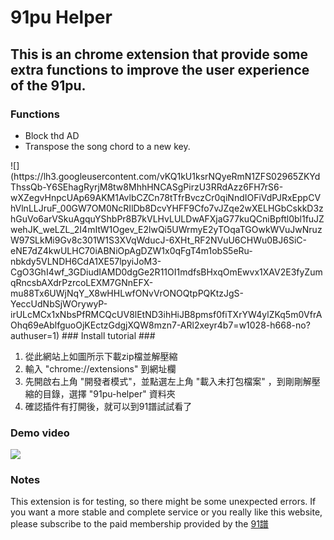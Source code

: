 91pu Helper
===
This is an chrome extension that provide some extra functions to improve the user experience of the 91pu.
---
### Functions ###
<ul>
  <li> Block thd AD
  <li> Transpose the song chord to a new key.
</ul>
![] (https://lh3.googleusercontent.com/vKQ1kU1ksrNQyeRmN1ZFS02965ZKYdThssQb-Y6SEhagRyrjM8tw8MhhHNCASgPirzU3RRdAzz6FH7rS6-wXZegvHnpcUAp69AKM1AvlbCZCn78tTfrBvczCr0qiNndIOFiVdPJRxEppCVhVlnLLJruF_00GW7OM0NcRIlDb8DcvYHFF9Cfo7vJZqe2wXELHGbCskkD3zhGuVo6arVSkuAgquYShbPr8B7kVLHvLULDwAFXjaG77kuQCniBpftl0bl1fuJZwehJK_weLZL_2I4mItW1Ogev_E2lwQi5UWrmyE2yTOqaTGOwkWVuJwNruzW97SLkMi9Gv8c301W1S3XVqWducJ-6XHt_RF2NVuU6CHWu0BJ6SiC-eNE7dZ4kwULHC70iABNiOpAgDZW1x0qFgT4m1obS5eRu-nbkdy5VLNDH6CdA1XE57lpyiJoM3-CgO3GhI4wf_3GDiudIAMD0dgGe2R11OI1mdfsBHxqOmEwvx1XAV2E3fyZumqRncsbAXdrPzrcoLEXM7GNnEFX-mu88Tx6UWjNqY_X8wHHLwfONvVrONOQtpPQKtzJgS-YeccUdNbSjWOrywyP-irULcMCx1xNbsPfRMCQcUV8lEtND3ihHiJB8pmsf0fiTXrYW4ylZKq5m0VfrAOhq69eAblfguoOjKEctzGdgjXQW8mzn7-ARl2xeyr4b7=w1028-h668-no?authuser=1)
### Install tutorial ###
<ol type="1">
  <li> 從此網站上如圖所示下載zip檔並解壓縮  
  <li> 輸入 "chrome://extensions" 到網址欄
  <li> 先開啟右上角 "開發者模式"，並點選左上角 "載入未打包檔案" ，到剛剛解壓縮的目錄，選擇 "91pu-helper" 資料夾  
  <li> 確認插件有打開後，就可以到91譜試試看了  
</ol>

### Demo video ###
[![](http://img.youtube.com/vi/9N2NWOYvnhg/0.jpg)](http://www.youtube.com/watch?v=9N2NWOYvnhg "Demo Video")
### Notes ###
This extension is for testing, so there might be some unexpected errors. If you want a more stable and complete service or you really like this website, please subscribe to the paid membership provided by the [91譜](href="https://www.91pu.com.tw")

